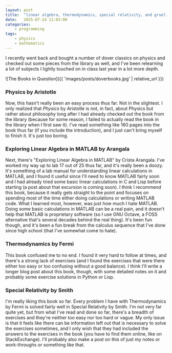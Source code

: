 ```yaml
---
layout: post
title:  "linear algebra, thermodynamics, special relativity, and grueling pain"
date:   2025-07-24 11:03:00
categories:
    - programming
tags:
    - physics
    - mathematics
---
```


I recently went back and bought a number of dover classics on physics and checked out some pieces from the library as well, and I've been relearning a lot of subjects I lightly touched on in class last year in a lot more depth.

![The Books in Question]({{ 'images/posts/doverbooks.jpg' | relative_url }})

### Physics by Aristotle

Now, this hasn't really been an easy process thus far. Not in the slightest. I only realized that *Physics* by Aristotle is not, in fact, about Physics but rather about philosophy long after I had already checked out the book from the library (because for some reason, I failed to actually read the book in the library when I first saw it). I've read something like 160 pages into the book thus far (if you include the introduction), and I just can't bring myself to finish it. It's just too boring.

### Exploring Linear Algebra in MATLAB by Arangala

Next, there's "Exploring Linear Algebra in MATLAB" by Crista Arangala. I've worked my way up to lab 17 out of 25 thus far, and it's really been a doozy. It's something of a lab manual for understanding linear calculations in MATLAB, and I found it useful since I'll need to know MATLAB fairly soon and I had already tried some basic linear calculations in C and Lisp before starting (a post about that excursion is coming soon). I think I recommend this book, because it really gets straight to the point and focuses on spending most of the time either doing calculations or writing MATLAB code. What I learned most, however, was just how much I hate MATLAB. Doing some basic calculations in MATLAB can be a real pain, and it doesn't help that MATLAB is proprietary software (so I use GNU Octave, a FOSS alternative that's several decades behind the real thing). It's been fun though, and it's been a fun break from the calculus sequence that I've done since high school (that I've somewhat come to hate).

### Thermodynamics by Fermi

This book confused me to no end. I found it very hard to follow at times, and there's a strong lack of exercises (and I found the exercises that were there either too easy or too confusing without a good balance). I think I'll write a longer blog post about this book, though, with some detailed notes on it and probably some exercise solutions in Python or Lisp.

### Special Relativity by Smith

I'm really liking this book so far. Every problem I have with Thermodynamics by Fermi is solved fairly well in Special Relativity by Smith. I'm not very far quite yet, but from what I've read and done so far, there's a breadth of exercises and they're neither too easy nor too hard or vague. My only issue is that it feels like there can be information left out that is necessary to solve the exercises sometimes, and I only wish that they had included the answers to the exercises in the book (you have to find them online, like on StackExchange). I'll probably also make a post on this of just my notes or work-throughs or something like that.
